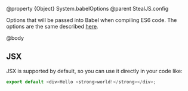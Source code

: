 @property {Object} System.babelOptions
@parent StealJS.config

Options that will be passed into Babel when compiling ES6 code. The options are the same described [here](https://babeljs.io/docs/usage/options/).

@body

## JSX

JSX is supported by default, so you can use it directly in your code like:

```js
export default <div>Hello <strong>world!</strong></div>;
```
